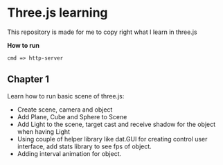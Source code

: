 # Three.js learning
This repository is made for me to copy right what I learn in three.js

**How to run**
```
cmd => http-server
```

## Chapter 1
Learn how to run basic scene of three.js:
- Create scene, camera and object
- Add Plane, Cube and Sphere to Scene
- Add Light to the scene, target cast and receive shadow for the object when having Light
- Using couple of helper library like dat.GUI for creating control user interface, add stats library to see fps of object.
- Adding interval animation for object.
